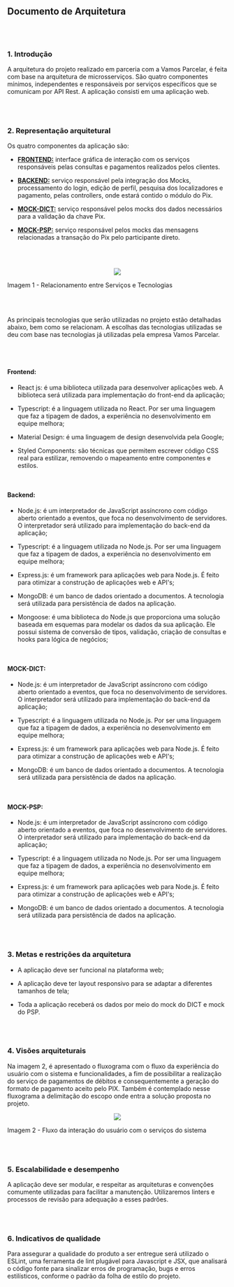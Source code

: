 ## Documento de Arquitetura

<br/>
<br/>

### 1. Introdução

A arquitetura do projeto realizado em parceria com a Vamos Parcelar, é feita com base na arquitetura de microsserviços. São quatro componentes mínimos, independentes e responsáveis por serviços específicos que se comunicam por API Rest. A aplicação consisti em uma aplicação web.

<br/>
<br/>

### 2. Representação arquitetural

Os quatro componentes da aplicação são:

- [**FRONTEND:**](https://github.com/Vamos-Parcelar-Lift-Learning/Frontend) interface gráfica de interação com os serviços responsáveis pelas consultas e pagamentos realizados pelos clientes.

- [**BACKEND:**](https://github.com/Vamos-Parcelar-Lift-Learning/Backend) serviço responsável pela integração dos Mocks, processamento do login, edição de perfil, pesquisa dos localizadores e pagamento, pelas controllers, onde estará contido o módulo do Pix.

- [**MOCK-DICT:**](https://github.com/Vamos-Parcelar-Lift-Learning/Mock-Dict) serviço responsável pelos mocks dos dados necessários para a validação da chave Pix.

- [**MOCK-PSP:**](https://github.com/Vamos-Parcelar-Lift-Learning/Mock-Direct-Participant) serviço responsável pelos mocks das mensagens relacionadas a transação do Pix pelo participante direto.

<br/>
<br/>

<p align="center">
 <img src="https://github.com/Vamos-Parcelar-Lift-Learning/Documentos/blob/fix/DocumentoArquitetura/Imagens/arquitetura.png">
</p>

Imagem 1 - Relacionamento entre Serviços e Tecnologias

<br/>
<br/>

As principais tecnologias que serão utilizadas no projeto estão detalhadas abaixo, bem como se relacionam. A escolhas das tecnologias utilizadas se deu com base nas tecnologias já utilizadas pela empresa Vamos Parcelar.

<br/>
<br/>

#### Frontend:

- React js: é uma biblioteca utilizada para desenvolver aplicações web. A biblioteca será utilizada para implementação do front-end da aplicação;

- Typescript: é a linguagem utilizada no React. Por ser uma linguagem que faz a tipagem de dados, a experiência no desenvolvimento em equipe melhora;

- Material Design: é uma linguagem de design desenvolvida pela Google;

- Styled Components: são técnicas que permitem escrever código CSS real para estilizar, removendo o mapeamento entre componentes e estilos.

<br/>

#### Backend:

- Node.js: é um interpretador de JavaScript assíncrono com código aberto orientado a eventos, que foca no desenvolvimento de servidores. O interpretador será utilizado para implementação do back-end da aplicação;

- Typescript: é a linguagem utilizada no Node.js. Por ser uma linguagem que faz a tipagem de dados, a experiência no desenvolvimento em equipe melhora;

- Express.js: é um framework para aplicações web para Node.js. É feito para otimizar a construção de aplicações web e API's;

- MongoDB: é um banco de dados orientado a documentos. A tecnologia será utilizada para persistência de dados na aplicação.

- Mongoose: é uma biblioteca do Node.js que proporciona uma solução baseada em esquemas para modelar os dados da sua aplicação. Ele possui sistema de conversão de tipos, validação, criação de consultas e hooks para lógica de negócios;

<br/>

#### MOCK-DICT:

- Node.js: é um interpretador de JavaScript assíncrono com código aberto orientado a eventos, que foca no desenvolvimento de servidores. O interpretador será utilizado para implementação do back-end da aplicação;

- Typescript: é a linguagem utilizada no Node.js. Por ser uma linguagem que faz a tipagem de dados, a experiência no desenvolvimento em equipe melhora;

- Express.js: é um framework para aplicações web para Node.js. É feito para otimizar a construção de aplicações web e API's;

- MongoDB: é um banco de dados orientado a documentos. A tecnologia será utilizada para persistência de dados na aplicação.

<br/>

#### MOCK-PSP:

- Node.js: é um interpretador de JavaScript assíncrono com código aberto orientado a eventos, que foca no desenvolvimento de servidores. O interpretador será utilizado para implementação do back-end da aplicação;

- Typescript: é a linguagem utilizada no Node.js. Por ser uma linguagem que faz a tipagem de dados, a experiência no desenvolvimento em equipe melhora;

- Express.js: é um framework para aplicações web para Node.js. É feito para otimizar a construção de aplicações web e API's;

- MongoDB: é um banco de dados orientado a documentos. A tecnologia será utilizada para persistência de dados na aplicação.

<br/>
<br/>

### 3. Metas e restrições da arquitetura

- A aplicação deve ser funcional na plataforma web;

- A aplicação deve ter layout responsivo para se adaptar a diferentes tamanhos de tela;

- Toda a aplicação receberá os dados por meio do mock do DICT e mock do PSP.

<br/>
<br/>

### 4. Visões arquiteturais

Na imagem 2, é apresentado o fluxograma com o fluxo da experiência do usuário com o sistema e funcionalidades, a fim de possibilitar a realização do serviço de pagamentos de débitos e consequentemente a geração do formato de pagamento aceito pelo PIX. Também é contemplado nesse fluxograma a delimitação do escopo onde entra a solução proposta no projeto.

<p align="center">
 <img src="https://github.com/Vamos-Parcelar-Lift-Learning/Documentos/blob/fix/DocumentoArquitetura/Imagens/diagrama_de_caso_de_uso.png">
</p>

Imagem 2 - Fluxo da interação do usuário com o serviços do sistema

<br/>
<br/>

### 5. Escalabilidade e desempenho

A aplicação deve ser modular, e respeitar as arquiteturas e convenções comumente utilizadas para facilitar a manutenção. Utilizaremos linters e processos de revisão para adequação a esses padrões.

<br/>
<br/>

### 6. Indicativos de qualidade

Para assegurar a qualidade do produto a ser entregue será utilizado o ESLint, uma ferramenta de lint plugável para Javascript e JSX, que analisará o código fonte para sinalizar erros de programação, bugs e erros estilísticos, conforme o padrão da folha de estilo do projeto.
